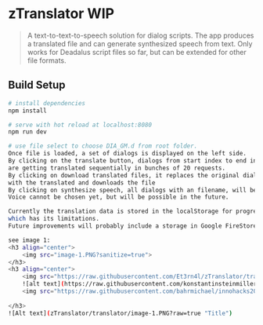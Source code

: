 # zTranslator WIP

> A text-to-text-to-speech solution for dialog scripts. 
The app produces a translated file and can generate 
synthesized speech from text. 
Only works for Deadalus script files so far, but can be extended
for other file formats.

## Build Setup

``` bash
# install dependencies
npm install

# serve with hot reload at localhost:8080
npm run dev

# use file select to choose DIA_GM.d from root folder. 
Once file is loaded, a set of dialogs is displayed on the left side. 
By clicking on the translate button, dialogs from start index to end index
are getting translated sequentially in bunches of 20 requests.
By clicking on download translated files, it replaces the original dialog texts
with the translated and downloads the file
By clicking on synthesize speech, all dialogs with an filename, will be synthesized by Amazon Polly.
Voice cannot be chosen yet, but will be possible in the future.

Currently the translation data is stored in the localStorage for progressive translations
which has its limitations.
Future improvements will probably include a storage in Google FireStore

see image 1:
<h3 align="center">
    <img src="image-1.PNG?sanitize=true">
</h3>
<h3 align="center">
    <img src="https://raw.githubusercontent.com/Et3rn4l/zTranslator/translator/images/image-2.PNG?sanitize=true">
    ![alt text](https://raw.githubusercontent.com/konstantinsteinmiller/zTranslator/master/translator/images/image-2.PNG)
    <img src="https://raw.githubusercontent.com/bahrmichael/innohacks2017/master/images/step2.PNG?sanitize=true">
    
</h3>
![Alt text](zTranslator/translator/image-1.PNG?raw=true "Title")


